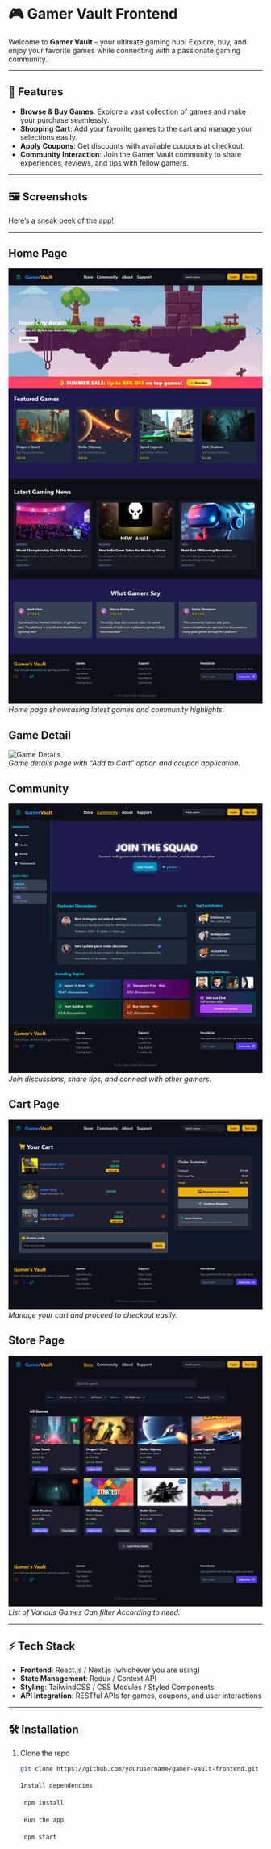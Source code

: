# 🎮 Gamer Vault Frontend

Welcome to **Gamer Vault** – your ultimate gaming hub! Explore, buy, and enjoy your favorite games while connecting with a passionate gaming community.  

---

## 🚀 Features

- **Browse & Buy Games**: Explore a vast collection of games and make your purchase seamlessly.
- **Shopping Cart**: Add your favorite games to the cart and manage your selections easily.
- **Apply Coupons**: Get discounts with available coupons at checkout.
- **Community Interaction**: Join the Gamer Vault community to share experiences, reviews, and tips with fellow gamers.

---

## 🖼️ Screenshots

Here’s a sneak peek of the app!  

<!-- Add your images below by replacing the placeholders with actual image paths -->
---
## Home Page
![Home Page](public/images/Homepage.png)  
*Home page showcasing latest games and community highlights.*


## Game Detail
![Game Details](public/images/Game-detail.png)  
*Game details page with “Add to Cart” option and coupon application.*


## Community
![Community](public/images/Community.png)  
*Join discussions, share tips, and connect with other gamers.*


## Cart Page
![Cart](public/images/cart.png)  
*Manage your cart and proceed to checkout easily.*


## Store Page
![Store](public/images/Store.png)  
*List of Various Games Can filter According to need.*

---

## ⚡ Tech Stack

- **Frontend**: React.js / Next.js (whichever you are using)
- **State Management**: Redux / Context API
- **Styling**: TailwindCSS / CSS Modules / Styled Components
- **API Integration**: RESTful APIs for games, coupons, and user interactions

---

## 🛠️ Installation

1. Clone the repo  
   ```bash
   git clone https://github.com/yourusername/gamer-vault-frontend.git

   Install dependencies

    npm install

    Run the app

    npm start
